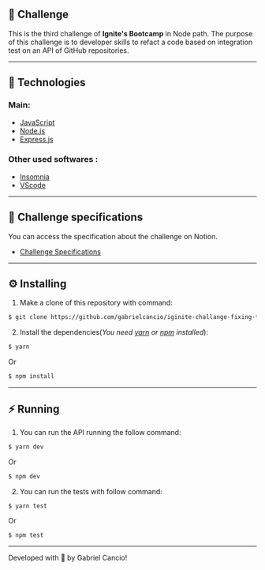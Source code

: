 ## :pushpin: Challenge
This is the third challenge of **Ignite's Bootcamp** in Node path. The purpose of this challenge is to developer skills to refact a code based on integration test on an API of GitHub repositories.

---

## :rocket: Technologies
### **Main:**
- [JavaScript](https://developer.mozilla.org/en-US/docs/Web/JavaScript)
- [Node.js](https://nodejs.org/en/)
- [Express.js](https://expressjs.com/)


### **Other used softwares :**
- [Insomnia](https://insomnia.rest/download)
- [VScode](https://code.visualstudio.com/)

---

## :bookmark_tabs: Challenge specifications
You can access the specification about the challenge on Notion.

- [Challenge Specifications](https://www.notion.so/Desafio-03-Corrigindo-o-c-digo-c15c8a2e212846039a367cc7b763c6dd)

---

## :gear: Installing
1. Make a clone of this repository with command: 
```bash
$ git clone https://github.com/gabrielcancio/iginite-challange-fixing-the-code.git
```

2. Install the dependencies(*You need [yarn](https://yarnpkg.com/getting-started/install) or [npm](https://www.npmjs.com/get-npm) installed*): 
```bash
$ yarn
```
Or
```bash
$ npm install
```

---

## :zap: Running
1. You can run the API running the follow command:
```bash
$ yarn dev
```
Or
```bash
$ npm dev
```
2. You can run the tests with follow command:
```bash
$ yarn test
```
Or
```bash
$ npm test
``` 
---
Developed with :green_heart: by Gabriel Cancio!